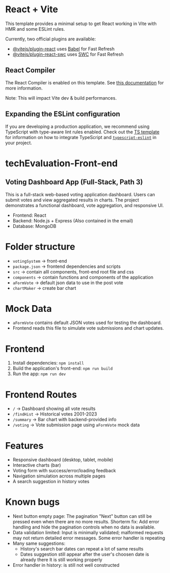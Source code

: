 # React + Vite

This template provides a minimal setup to get React working in Vite with HMR and some ESLint rules.

Currently, two official plugins are available:

- [@vitejs/plugin-react](https://github.com/vitejs/vite-plugin-react/blob/main/packages/plugin-react) uses [Babel](https://babeljs.io/) for Fast Refresh
- [@vitejs/plugin-react-swc](https://github.com/vitejs/vite-plugin-react/blob/main/packages/plugin-react-swc) uses [SWC](https://swc.rs/) for Fast Refresh

## React Compiler

The React Compiler is enabled on this template. See [this documentation](https://react.dev/learn/react-compiler) for more information.

Note: This will impact Vite dev & build performances.

## Expanding the ESLint configuration

If you are developing a production application, we recommend using TypeScript with type-aware lint rules enabled. Check out the [TS template](https://github.com/vitejs/vite/tree/main/packages/create-vite/template-react-ts) for information on how to integrate TypeScript and [`typescript-eslint`](https://typescript-eslint.io) in your project.
# techEvaluation-Front-end

## Voting Dashboard App (Full-Stack, Path 3)

This is a full-stack web-based voting application dashboard. Users can submit votes and view aggregated results in charts. The project demonstrates a functional dashboard, vote aggregation, and responsive UI.

- Frontend: React
- Backend: Node.js + Express (Also contained in the email)
- Database: MongoDB

# Folder structure
- `votingSystem` -> front-end
- `package.json` -> frontend dependencies and scripts
- `src` -> contain alll components, front-end root file and css
- `components` -> contain functions and components of the application
- `aFormVote` -> default json data to use in the post vote
- `chartMaker` -> create bar chart

# Mock Data
- `aFormVote` contains default JSON votes used for testing the dashboard.
- Frontend reads this file to simulate vote submissions and chart updates.

# Frontend
1. Install dependencies: ```npm install```
2. Build the application's front-end: ```npm run build```
3. Run the app: ```npm run dev```


# Frontend Routes
- `/` → Dashboard showing all vote results
- `/findHist` → Historical votes 2001-2023
- `/summary` → Bar chart with backend-provided info
- `/voting` → Vote submission page using `aFormVote` mock data

# Features
- Responsive dashboard (desktop, tablet, mobile)
- Interactive charts (bar)
- Voting form with success/error/loading feedback
- Navigation simulation across multiple pages
- A search suggestion in history votes

# Known bugs
- Next button empty page: The pagination "Next" button can still be pressed even when there are no more results.
  Shorterm fix: Add error handling and hide the pagination controls when no data is available.
- Data validation limited: Input is minimally validated; malformed requests may not return detailed error messages. Some error handler is repeating
- Many same suggestions:
  - History's search bar dates can repeat a lot of same results
  - Dates suggestion still appear after the user's choosen date is already there
  It is still working properly
- Error handler in history: is still not well constructed
